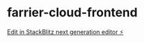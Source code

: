 # farrier-cloud-frontend

[Edit in StackBlitz next generation editor ⚡️](https://stackblitz.com/~/github.com/katunch/farrier-cloud-frontend)